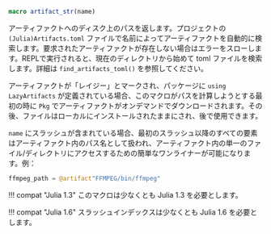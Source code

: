 ```julia
macro artifact_str(name)
```

アーティファクトへのディスク上のパスを返します。プロジェクトの `(Julia)Artifacts.toml` ファイルで名前によってアーティファクトを自動的に検索します。要求されたアーティファクトが存在しない場合はエラーをスローします。REPLで実行されると、現在のディレクトリから始めて toml ファイルを検索します。詳細は `find_artifacts_toml()` を参照してください。

アーティファクトが「レイジー」とマークされ、パッケージに `using LazyArtifacts` が定義されている場合、このマクロがパスを計算しようとする最初の時に `Pkg` でアーティファクトがオンデマンドでダウンロードされます。その後、ファイルはローカルにインストールされたままにされ、後で使用できます。

`name` にスラッシュが含まれている場合、最初のスラッシュ以降のすべての要素はアーティファクト内のパス名として扱われ、アーティファクト内の単一のファイル/ディレクトリにアクセスするための簡単なワンライナーが可能になります。例：

```julia
ffmpeg_path = @artifact"FFMPEG/bin/ffmpeg"
```

!!! compat "Julia 1.3"
    このマクロは少なくとも Julia 1.3 を必要とします。


!!! compat "Julia 1.6"
    スラッシュインデックスは少なくとも Julia 1.6 を必要とします。

